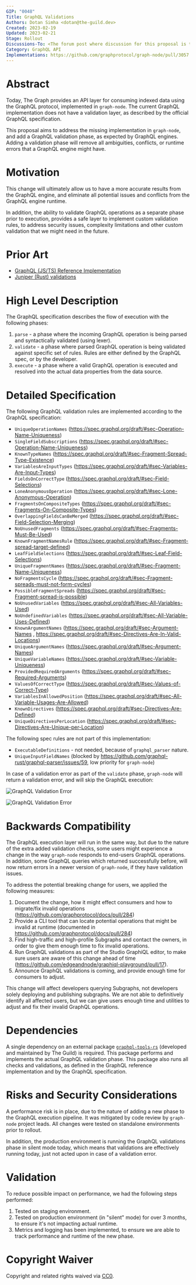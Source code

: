 ```yaml
---
GIP: "0048"
Title: GraphQL Validations
Authors: Dotan Simha <dotan@the-guild.dev>
Created: 2023-02-19
Updated: 2023-02-21
Stage: Rollout
Discussions-To: <The forum post where discussion for this proposal is taking place.>
Category: GraphQL API
Implementations: https://github.com/graphprotocol/graph-node/pull/3057
---
```


# Abstract

Today, The Graph provides an API layer for consuming indexed data using the GraphQL protocol, implemented in `graph-node`.
The current GraphQL implementation does not have a validation layer, as described by the official GraphQL specification.

This proposal aims to address the missing implementation in `graph-node`, and add a GraphQL validation phase, as expected by GraphQL engines. Adding a validation phase will remove all ambiguities, conflicts, or runtime errors that a GraphQL engine might have.

# Motivation

This change will ultimately allow us to have a more accurate results from the GraphQL engine, and eliminate all potential issues and conflicts from the GraphQL engine runtime.

In addition, the ability to validate GraphQL operations as a separate phase prior to execution, provides a safe layer to implement custom validation rules, to address security issues, complexity limitations and other custom validation that we might need in the future.

# Prior Art

- [GraphQL (JS/TS) Reference Implementation](https://github.com/graphql/graphql-js/tree/main/src/validation/rules)
- [Juniper (Rust) validations](https://github.com/graphql-rust/juniper/tree/master/juniper/src/validation/rules)

# High Level Description

The GraphQL specification describes the flow of execution with the following phases:

1. `parse` - a phase where the incoming GraphQL operation is being parsed and syntactically validated (using lexer).
2. `validate` - a phase where parsed GraphQL operation is being validated against specific set of rules. Rules are either defined by the GraphQL spec, or by the developer.
3. `execute` - a phase where a valid GraphQL operation is executed and resolved into the actual data properties from the data source.

# Detailed Specification

The following GraphQL validation rules are implemented according to the GraphQL specification:

- `UniqueOperationNames` (https://spec.graphql.org/draft/#sec-Operation-Name-Uniqueness)
- `SingleFieldSubscriptions` (https://spec.graphql.org/draft/#sec-Operation-Name-Uniqueness)
- `KnownTypeNames` (https://spec.graphql.org/draft/#sec-Fragment-Spread-Type-Existence)
- `VariablesAreInputTypes` (https://spec.graphql.org/draft/#sec-Variables-Are-Input-Types)
- `FieldsOnCorrectType` (https://spec.graphql.org/draft/#sec-Field-Selections)
- `LoneAnonymousOperation` (https://spec.graphql.org/draft/#sec-Lone-Anonymous-Operation)
- `FragmentsOnCompositeTypes` (https://spec.graphql.org/draft/#sec-Fragments-On-Composite-Types)
- `OverlappingFieldsCanBeMerged` (https://spec.graphql.org/draft/#sec-Field-Selection-Merging)
- `NoUnusedFragments` (https://spec.graphql.org/draft/#sec-Fragments-Must-Be-Used)
- `KnownFragmentNamesRule` (https://spec.graphql.org/draft/#sec-Fragment-spread-target-defined)
- `LeafFieldSelections` (https://spec.graphql.org/draft/#sec-Leaf-Field-Selections)
- `UniqueFragmentNames` (https://spec.graphql.org/draft/#sec-Fragment-Name-Uniqueness)
- `NoFragmentsCycle` (https://spec.graphql.org/draft/#sec-Fragment-spreads-must-not-form-cycles)
- `PossibleFragmentSpreads` (https://spec.graphql.org/draft/#sec-Fragment-spread-is-possible)
- `NoUnusedVariables` (https://spec.graphql.org/draft/#sec-All-Variables-Used)
- `NoUndefinedVariables` (https://spec.graphql.org/draft/#sec-All-Variable-Uses-Defined)
- `KnownArgumentNames` (https://spec.graphql.org/draft/#sec-Argument-Names , https://spec.graphql.org/draft/#sec-Directives-Are-In-Valid-Locations)
- `UniqueArgumentNames` (https://spec.graphql.org/draft/#sec-Argument-Names)
- `UniqueVariableNames` (https://spec.graphql.org/draft/#sec-Variable-Uniqueness)
- `ProvidedRequiredArguments` (https://spec.graphql.org/draft/#sec-Required-Arguments)
- `ValuesOfCorrectType` (https://spec.graphql.org/draft/#sec-Values-of-Correct-Type)
- `VariablesInAllowedPosition` (https://spec.graphql.org/draft/#sec-All-Variable-Usages-Are-Allowed)
- `KnownDirectives` (https://spec.graphql.org/draft/#sec-Directives-Are-Defined)
- `UniqueDirectivesPerLocation` (https://spec.graphql.org/draft/#sec-Directives-Are-Unique-per-Location)

The following spec rules are not part of this implementation:

- `ExecutableDefinitions` - not needed, because of `graphql_parser` nature.
- `UniqueInputFieldNames` (blocked by https://github.com/graphql-rust/graphql-parser/issues/59, low priority for `graph-node`)

In case of a validation error as part of the `validate` phase, `graph-node` will return a validation error, and will skip the GraphQL execution:

![GraphQL Validation Error](../assets/gip-0048/graphql-validations-1.png)

![GraphQL Validation Error](../assets/gip-0048/graphql-validations-2.png)

# Backwards Compatibility

The GraphQL execution layer will run in the same way, but due to the nature of the extra added validation checks, some users might experience a change in the way `graph-node` responds to end-users GraphQL operations.
In addition, some GraphQL queries which returned successfully before, will now return errors in a newer version of `graph-node`, if they have validation issues.

To address the potential breaking change for users, we applied the following measures:

1. Document the change, how it might effect consumers and how to migrate/fix invalid operations (https://github.com/graphprotocol/docs/pull/284)
2. Provide a CLI tool that can locate potential operations that might be invalid at runtime (documented in https://github.com/graphprotocol/docs/pull/284)
3. Find high-traffic and high-profile Subgraphs and contact the owners, in order to give them enough time to fix invalid operations.
4. Run GraphQL validations as part of the Studio GraphiQL editor, to make sure users are aware of this change ahead of time (https://github.com/edgeandnode/graphiql-playground/pull/17).
5. Announce GraphQL validations is coming, and provide enough time for consumers to adjust.

This change will affect developers querying Subgraphs, not developers solely deploying and publishing subgraphs. We are not able to definitively identify all affected users, but we can give users enough time and utilities to adjust and fix their invalid GraphQL operations.

# Dependencies

A single dependency on an external package [`graphql-tools-rs`](https://github.com/dotansimha/graphql-tools-rs) (developed and maintained by The Guild) is required. This package performs and implements the actual GraphQL validation phase. This package also runs all checks and validations, as defined in the GraphQL reference implementation and by the GraphQL specification.

# Risks and Security Considerations

A performance risk is in place, due to the nature of adding a new phase to the GraphQL execution pipeline. It was mitigated by code review by `graph-node` project leads. All changes were tested on standalone environments prior to rollout.

In addition, the production environment is running the GraphQL validations phase in silent mode today, which means that validations are effectively running today, just not acted upon in case of a validation error.

# Validation

To reduce possible impact on performance, we had the following steps performed:

1. Tested on staging environment.
2. Tested on production environment (in "silent" mode) for over 3 months, to ensure it's not impacting actual runtime.
3. Metrics and logging has been implemented, to ensure we are able to track performance and runtime of the new phase.

# Copyright Waiver

Copyright and related rights waived via [CC0](https://creativecommons.org/publicdomain/zero/1.0/).

